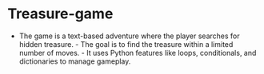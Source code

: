 # Treasure-game
- The game is a text-based adventure where the player searches for hidden treasure.   - The goal is to find the treasure within a limited number of moves.   - It uses Python features like loops, conditionals, and dictionaries to manage gameplay.  
